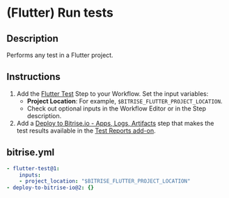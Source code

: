 # (Flutter) Run tests

## Description
Performs any test in a Flutter project.

## Instructions

1. Add the [Flutter Test](https://github.com/bitrise-steplib/bitrise-step-flutter-test) Step to your Workflow. Set the input variables:
    - **Project Location**: For example, `$BITRISE_FLUTTER_PROJECT_LOCATION`.
    - Check out optional inputs in the Workflow Editor or in the Step description.
2. Add a [Deploy to Bitrise.io - Apps, Logs, Artifacts](https://www.bitrise.io/integrations/steps/deploy-to-bitrise-io) step that makes the test results available in the [Test Reports add-on](https://devcenter.bitrise.io/en/testing/test-reports.html).

## bitrise.yml

```yaml
- flutter-test@1:
    inputs:
    - project_location: "$BITRISE_FLUTTER_PROJECT_LOCATION"
- deploy-to-bitrise-io@2: {}
```

